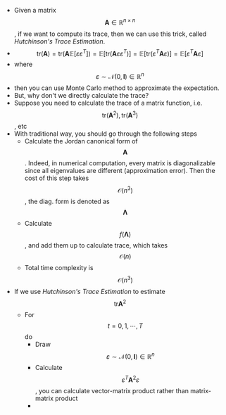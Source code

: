 - Given a matrix $$\bm{A}\in \mathbb{R}^{n\times n}$$, if we want to compute its trace, then we can use this trick, called *Hutchinson's Trace Estimation*.
- $$\mathrm{tr}\left(\bm A\right) = \mathrm{tr}\left(\bm A\mathbb{E}[\varepsilon \varepsilon^T]\right)=\mathbb{E}\left[\mathrm{tr}(\bm{A}\varepsilon\varepsilon^T)\right]=\mathbb{E}\left[\mathrm{tr}(\varepsilon^T\bm{A}\varepsilon)\right] = \mathbb{E}\left[\varepsilon^T\bm{A}\varepsilon\right]$$
- where $$\varepsilon\sim \mathcal{N}(0, \bm I)\in\mathbb{R}^n$$
- then you can use Monte Carlo method to approximate the expectation.
- But, why don't we directly calculate the trace?
- Suppose you need to calculate the trace of a matrix function, i.e. $$\mathrm{tr}(\bm A^2), \mathrm{tr}( \bm A^3)$$, etc
- With traditional way, you should go through the following steps
	- Calculate the Jordan canonical form of $$\bm A$$. Indeed, in numerical computation, every matrix is diagonalizable since all eigenvalues are different (approximation error). Then the cost of this step takes $$\mathcal{O}(n^3)$$, the diag. form is denoted as $$\bm \Lambda$$
	- Calculate $$f(\bm \Lambda)$$, and add them up to calculate trace, which takes $$\mathcal{O}(n)$$
	- Total time complexity is $$\mathcal{O}(n^3)$$
- If we use *Hutchinson's Trace Estimation* to estimate $$\mathrm{tr} \bm A^2$$
	- For $$t=0, 1, \cdots, T$$ do
		- Draw $$\varepsilon\sim \mathcal{N}(0, \bm I)\in\mathbb{R}^n$$
		- Calculate $$\varepsilon^T\bm A^2\varepsilon$$, you can calculate vector-matrix product rather than matrix-matrix product
		-